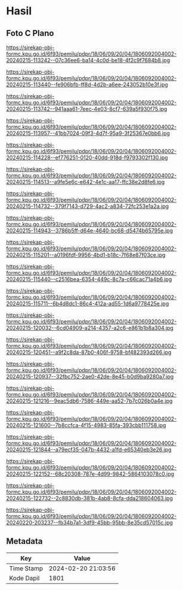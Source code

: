 # Hasil

## Foto C Plano

https://sirekap-obj-formc.kpu.go.id/6f93/pemilu/pdpr/18/06/09/20/04/1806092004002-20240215-113242--07c36ee6-ba14-4c0d-be18-4f2c9f7684b8.jpg

https://sirekap-obj-formc.kpu.go.id/6f93/pemilu/pdpr/18/06/09/20/04/1806092004002-20240215-113440--fe906bfb-ff8d-4d2b-a6ee-243052b10e3f.jpg

https://sirekap-obj-formc.kpu.go.id/6f93/pemilu/pdpr/18/06/09/20/04/1806092004002-20240215-113742--941aaa61-7eec-4e03-8cf7-639a5f930f75.jpg

https://sirekap-obj-formc.kpu.go.id/6f93/pemilu/pdpr/18/06/09/20/04/1806092004002-20240215-113957--41bb7024-09f3-4d7f-95a9-3f25367e0bb6.jpg

https://sirekap-obj-formc.kpu.go.id/6f93/pemilu/pdpr/18/06/09/20/04/1806092004002-20240215-114228--ef776251-0120-40dd-918d-f9793302f130.jpg

https://sirekap-obj-formc.kpu.go.id/6f93/pemilu/pdpr/18/06/09/20/04/1806092004002-20240215-114513--a9fe5e6c-e642-4e1c-aa17-ffc38e2d8fe6.jpg

https://sirekap-obj-formc.kpu.go.id/6f93/pemilu/pdpr/18/06/09/20/04/1806092004002-20240215-114732--379f7143-d729-4ac2-a834-72fc253e1a2a.jpg

https://sirekap-obj-formc.kpu.go.id/6f93/pemilu/pdpr/18/06/09/20/04/1806092004002-20240215-114943--3786b5ff-d64e-4640-bc68-d5474b65795e.jpg

https://sirekap-obj-formc.kpu.go.id/6f93/pemilu/pdpr/18/06/09/20/04/1806092004002-20240215-115201--a0196fdf-9956-4bd1-b18c-7f68e87f03ce.jpg

https://sirekap-obj-formc.kpu.go.id/6f93/pemilu/pdpr/18/06/09/20/04/1806092004002-20240215-115440--c2516bea-6354-449c-8c7a-c66cac71a4b6.jpg

https://sirekap-obj-formc.kpu.go.id/6f93/pemilu/pdpr/18/06/09/20/04/1806092004002-20240215-115711--6b4d8dc1-86c4-412a-ad55-1d6a9778425e.jpg

https://sirekap-obj-formc.kpu.go.id/6f93/pemilu/pdpr/18/06/09/20/04/1806092004002-20240215-120032--6cd04909-a214-4357-a2c6-e861b1b8a304.jpg

https://sirekap-obj-formc.kpu.go.id/6f93/pemilu/pdpr/18/06/09/20/04/1806092004002-20240215-120451--a9f2c8da-87b0-406f-9758-bf482393d266.jpg

https://sirekap-obj-formc.kpu.go.id/6f93/pemilu/pdpr/18/06/09/20/04/1806092004002-20240215-120937--32fbc752-2ae0-42de-8e45-b0d9ba9280a7.jpg

https://sirekap-obj-formc.kpu.go.id/6f93/pemilu/pdpr/18/06/09/20/04/1806092004002-20240215-121216--9eac5db6-7586-449e-aa52-7b7c026b0a4e.jpg

https://sirekap-obj-formc.kpu.go.id/6f93/pemilu/pdpr/18/06/09/20/04/1806092004002-20240215-121600--7b8ccfca-4f15-4983-85fa-393cbb111758.jpg

https://sirekap-obj-formc.kpu.go.id/6f93/pemilu/pdpr/18/06/09/20/04/1806092004002-20240215-121844--a79ecf35-047b-4432-a1fd-e65340eb3e26.jpg

https://sirekap-obj-formc.kpu.go.id/6f93/pemilu/pdpr/18/06/09/20/04/1806092004002-20240215-122152--68c20308-787e-4d99-9842-5864103078c0.jpg

https://sirekap-obj-formc.kpu.go.id/6f93/pemilu/pdpr/18/06/09/20/04/1806092004002-20240215-122732--2c8830db-381b-4ab8-8cfa-dda218604063.jpg

https://sirekap-obj-formc.kpu.go.id/6f93/pemilu/pdpr/18/06/09/20/04/1806092004002-20240220-203237--fb34b7a1-3df9-45bb-95bb-8e35cd57015c.jpg


## Metadata

| Key        | Value               |
| ---------- | ------------------- |
| Time Stamp | 2024-02-20 21:03:56 |
| Kode Dapil | 1801                |



